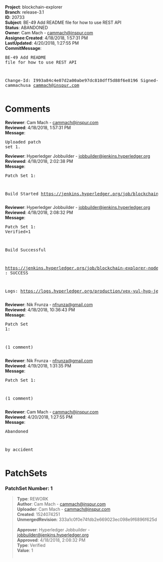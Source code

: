 <strong>Project</strong>: blockchain-explorer</br><strong>Branch</strong>: release-3.1<br><strong>ID</strong>: 20733<br><strong>Subject</strong>: BE-49 Add README file for how to use REST API<br><strong>Status</strong>: ABANDONED<br><strong>Owner</strong>: Cam Mach - cammach@inspur.com<br><strong>Assignee</strong>:<strong>Created</strong>: 4/18/2018, 1:57:31 PM<br><strong>LastUpdated</strong>: 4/20/2018, 1:27:55 PM<br><strong>CommitMessage</strong>:<br><pre>BE-49 Add README file for how to use REST API

Change-Id: I993a84c4e07d2a00abe97dc810dff5d88f6e8196
Signed-off-by: cammachusa <cammach@inspur.com>
</pre><h1>Comments</h1><strong>Reviewer</strong>: Cam Mach - cammach@inspur.com<br><strong>Reviewed</strong>: 4/18/2018, 1:57:31 PM<br><strong>Message</strong>: <pre>Uploaded patch set 1.</pre><strong>Reviewer</strong>: Hyperledger Jobbuilder - jobbuilder@jenkins.hyperledger.org<br><strong>Reviewed</strong>: 4/18/2018, 2:02:38 PM<br><strong>Message</strong>: <pre>Patch Set 1:

Build Started https://jenkins.hyperledger.org/job/blockchain-explorer-node6-verify-x86_64/87/</pre><strong>Reviewer</strong>: Hyperledger Jobbuilder - jobbuilder@jenkins.hyperledger.org<br><strong>Reviewed</strong>: 4/18/2018, 2:08:32 PM<br><strong>Message</strong>: <pre>Patch Set 1: Verified+1

Build Successful 

https://jenkins.hyperledger.org/job/blockchain-explorer-node6-verify-x86_64/87/ : SUCCESS

Logs: https://logs.hyperledger.org/production/vex-yul-hyp-jenkins-3/blockchain-explorer-node6-verify-x86_64/87</pre><strong>Reviewer</strong>: Nik Frunza - nfrunza@gmail.com<br><strong>Reviewed</strong>: 4/18/2018, 10:36:43 PM<br><strong>Message</strong>: <pre>Patch Set 1:

(1 comment)</pre><strong>Reviewer</strong>: Nik Frunza - nfrunza@gmail.com<br><strong>Reviewed</strong>: 4/19/2018, 1:31:35 PM<br><strong>Message</strong>: <pre>Patch Set 1:

(1 comment)</pre><strong>Reviewer</strong>: Cam Mach - cammach@inspur.com<br><strong>Reviewed</strong>: 4/20/2018, 1:27:55 PM<br><strong>Message</strong>: <pre>Abandoned

by accident</pre><h1>PatchSets</h1><h3>PatchSet Number: 1</h3><blockquote><strong>Type</strong>: REWORK<br><strong>Author</strong>: Cam Mach - cammach@inspur.com<br><strong>Uploader</strong>: Cam Mach - cammach@inspur.com<br><strong>Created</strong>: 1524074251<br><strong>UnmergedRevision</strong>: 333a1c0f0e74fdb2e669023ec098e9f6896f625d<br><br><strong>Approver</strong>: Hyperledger Jobbuilder - jobbuilder@jenkins.hyperledger.org<br><strong>Approved</strong>: 4/18/2018, 2:08:32 PM<br><strong>Type</strong>: Verified<br><strong>Value</strong>: 1<br><br></blockquote>